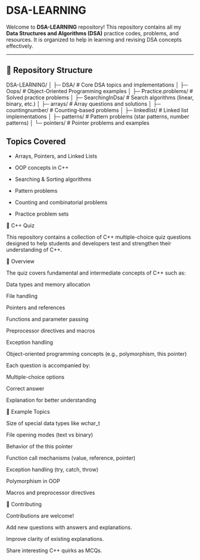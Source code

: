 # DSA-LEARNING

Welcome to **DSA-LEARNING** repository! This repository contains all my **Data Structures and Algorithms (DSA)** practice codes, problems, and resources. It is organized to help in learning and revising DSA concepts effectively.

---

## 📁 Repository Structure

DSA-LEARNING/
│
├─ DSA/ # Core DSA topics and implementations
│
├─ Oops/ # Object-Oriented Programming examples
│
├─ Practice.problems/ # Solved practice problems
│
├─ SearchingInDsa/ # Search algorithms (linear, binary, etc.)
│
├─ arrays/ # Array questions and solutions
│
├─ countingnumber/ # Counting-based problems
│
├─ linkedlist/ # Linked list implementations
│
├─ patterns/ # Pattern problems (star patterns, number patterns)
│
└─ pointers/ # Pointer problems and examples


## Topics Covered

* Arrays, Pointers, and Linked Lists

* OOP concepts in C++

* Searching & Sorting algorithms

* Pattern problems

* Counting and combinatorial problems

* Practice problem sets

📘 C++ Quiz

This repository contains a collection of C++ multiple-choice quiz questions designed to help students and developers test and strengthen their understanding of C++.

🧾 Overview

The quiz covers fundamental and intermediate concepts of C++ such as:

Data types and memory allocation

File handling

Pointers and references

Functions and parameter passing

Preprocessor directives and macros

Exception handling

Object-oriented programming concepts (e.g., polymorphism, this pointer)

Each question is accompanied by:

Multiple-choice options

Correct answer

Explanation for better understanding

📌 Example Topics

Size of special data types like wchar_t

File opening modes (text vs binary)

Behavior of the this pointer

Function call mechanisms (value, reference, pointer)

Exception handling (try, catch, throw)

Polymorphism in OOP

Macros and preprocessor directives

🤝 Contributing

Contributions are welcome!

Add new questions with answers and explanations.

Improve clarity of existing explanations.

Share interesting C++ quirks as MCQs.

